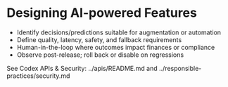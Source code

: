 # Designing AI-powered Features

- Identify decisions/predictions suitable for augmentation or automation
- Define quality, latency, safety, and fallback requirements
- Human-in-the-loop where outcomes impact finances or compliance
- Observe post-release; roll back or disable on regressions

See Codex APIs & Security: ../apis/README.md and ../responsible-practices/security.md
